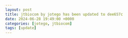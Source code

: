 ```yaml
---
layout: post
title: jtbiocom by jotego has been updated to dee657c
date: 2024-06-28 19:49:00 +0000
categories: [jotego, jtbiocom]
tags: [update]
---
```


